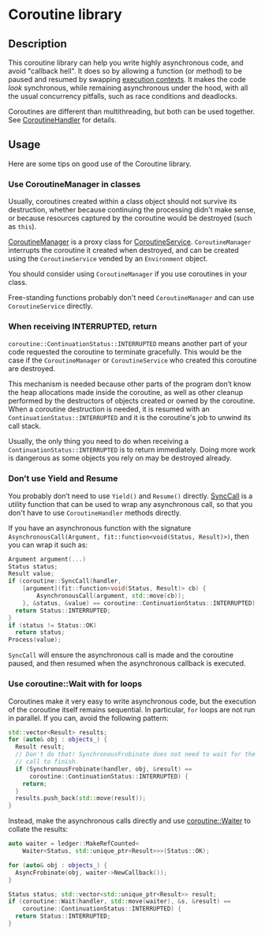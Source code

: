 # Coroutine library

## Description
This coroutine library can help you write highly asynchronous code, and avoid
"callback hell". It does so by allowing a function (or method) to be paused and
resumed by swapping [execution contexts](context/context.h). It makes the code
*look* synchronous, while remaining asynchronous under the hood, with all the
usual concurrency pitfalls, such as race conditions and deadlocks.

Coroutines are different than multithreading, but both can be used together.
See [CoroutineHandler](coroutine.h) for details.

## Usage

Here are some tips on good use of the Coroutine library.

### Use CoroutineManager in classes

Usually, coroutines created within a class object should not survive its
destruction, whether because continuing the processing didn't make sense, or
because resources captured by the coroutine would be destroyed (such as `this`).

[CoroutineManager](coroutine_manager.h) is a proxy class for
[CoroutineService](coroutine.h). `CoroutineManager` interrupts the coroutine it
created when destroyed, and can be created using the `CoroutineService` vended
by an `Environment` object.

You should consider using `CoroutineManager` if you use coroutines in your
class.

Free-standing functions probably don't need `CoroutineManager` and can use
`CoroutineService` directly.

### When receiving INTERRUPTED, return

`coroutine::ContinuationStatus::INTERRUPTED` means another part of your code
requested the coroutine to terminate gracefully. This would be the case if the
`CoroutineManager` or `CoroutineService` who created this coroutine are
destroyed.

This mechanism is needed because other parts of the program don’t know the heap
allocations made inside the coroutine, as well as other cleanup performed by
the destructors of objects created or owned by the coroutine. When a coroutine
destruction is needed, it is resumed with an `ContinuationStatus::INTERRUPTED`
and it is the coroutine's job to unwind its call stack.

Usually, the only thing you need to do when receiving a
`ContinuationStatus::INTERRUPTED` is to return immediately. Doing more work is
dangerous as some objects you rely on may be destroyed already.


### Don’t use Yield and Resume

You probably don’t need to use `Yield()` and `Resume()` directly.
[SyncCall](coroutine.h) is a utility function that can be used to wrap any
asynchronous call, so that you don't have to use `CoroutineHandler` methods
directly.

If you have an asynchronous function with the signature
`AsynchronousCall(Argument, fit::function<void(Status, Result)>)`, then you can
wrap it such as:
``` cpp
Argument argument(...)
Status status;
Result value;
if (coroutine::SyncCall(handler,
    [argument](fit::function<void(Status, Result)> cb) {
        AsynchronousCall(argument, std::move(cb));
    }, &status, &value) == coroutine::ContinuationStatus::INTERRUPTED) {
  return Status::INTERRUPTED;
}
if (status != Status::OK)
  return status;
Process(value);
```

`SyncCall` will ensure the asynchronous call is made and the coroutine paused,
and then resumed when the asynchronous callback is executed.


### Use coroutine::Wait with for loops

Coroutines make it very easy to write asynchronous code, but the execution of
the coroutine itself remains sequential. In particular, `for` loops are not run
in parallel. If you can, avoid the following pattern:
``` cpp
std::vector<Result> results;
for (auto& obj : objects_) {
  Result result;
  // Don't do that! SynchronousFrobinate does not need to wait for the previous
  // call to finish.
  if (SynchronousFrobinate(handler, obj, &result) ==
      coroutine::ContinuationStatus::INTERRUPTED) {
    return;
  }
  results.push_back(std::move(result));
}
```

Instead, make the asynchronous calls directly and use
[coroutine::Waiter](coroutine_waiter.h) to collate the results:
``` cpp
auto waiter = ledger::MakeRefCounted<
    Waiter<Status, std::unique_ptr<Result>>>(Status::OK);

for (auto& obj : objects_) {
  AsyncFrobinate(obj, waiter->NewCallback());
}

Status status; std::vector<std::unique_ptr<Result>> result;
if (coroutine::Wait(handler, std::move(waiter), &s, &result) ==
    coroutine::ContinuationStatus::INTERRUPTED) {
  return Status::INTERRUPTED;
}
```
